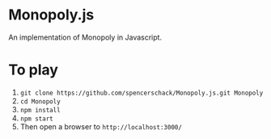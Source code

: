 # Monopoly.js
An implementation of Monopoly in Javascript.

# To play
1. `git clone https://github.com/spencerschack/Monopoly.js.git Monopoly`
2. `cd Monopoly`
3. `npm install`
4. `npm start`
5. Then open a browser to `http://localhost:3000/`
